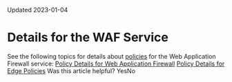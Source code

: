 Updated 2023-01-04
# Details for the WAF Service
See the following topics for details about [policies](https://docs.oracle.com/en-us/iaas/Content/Identity/Concepts/policies.htm#How_Policies_Work) for the Web Application Firewall service:
[Policy Details for Web Application Firewall](https://docs.oracle.com/en-us/iaas/Content/Identity/Reference/wafpolicyreference_topic-Details_for_WAF_Policies.htm#waf_policy_details "Web Application Firewall Policy details.")
[Policy Details for Edge Policies](https://docs.oracle.com/en-us/iaas/Content/Identity/Reference/wafpolicyreference_topic-Details_for_Edge_Policies.htm#edge_policy_details "Policy Details for Edge Policies")
Was this article helpful?
YesNo

